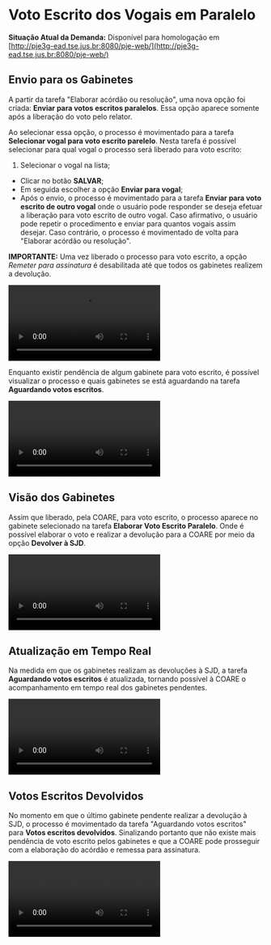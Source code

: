 # Voto Escrito dos Vogais em Paralelo

**Situação Atual da Demanda:** Disponível para homologação em [http://pje3g-ead.tse.jus.br:8080/pje-web/](http://pje3g-ead.tse.jus.br:8080/pje-web/)

## Envio para os Gabinetes

A partir da tarefa "Elaborar acórdão ou resolução", uma nova opção foi criada: **Enviar para votos escritos paralelos**. Essa opção aparece somente após a liberação do voto pelo relator.

Ao selecionar essa opção, o processo é movimentado para a tarefa **Selecionar vogal para voto escrito parelelo**. Nesta tarefa é possível selecionar para qual vogal o processo será liberado para voto escrito:

1. Selecionar o vogal na lista;
* Clicar no botão **SALVAR**;
* Em seguida escolher a opção **Enviar para vogal**;
* Após o envio, o processo é movimentado para a tarefa **Enviar para voto escrito de outro vogal** onde o usuário pode responder se deseja efetuar a liberação para voto escrito de outro vogal. Caso afirmativo, o usuário pode repetir o procedimento e enviar para quantos vogais assim desejar. Caso contrário, o processo é movimentado de volta para "Elaborar acórdão ou resolução".
 
 **IMPORTANTE:** Uma vez liberado o processo para voto escrito, a opção _Remeter para assinatura_ é desabilitada até que todos os gabinetes realizem a devolução.

![type:video](../../videos/votoparalelo_video1_enviado_para_vogais.mp4)

Enquanto existir pendência de algum gabinete para voto escrito, é possível visualizar o processo e quais gabinetes se está aguardando na tarefa **Aguardando votos escritos**.

![type:video](../../videos/votoparalelo_video2_processo_em_aguardando_votos_escritos.mp4)

## Visão dos Gabinetes

Assim que liberado, pela COARE, para voto escrito, o processo aparece no gabinete selecionado
na tarefa **Elaborar Voto Escrito Paralelo**. Onde é possível elaborar o voto e realizar a devolução
para a COARE por meio da opção **Devolver à SJD**.

![type:video](../../videos/votoparalelo_video3_visao_do_gabinete_voto_e_devolucao_sjd.mp4)

## Atualização em Tempo Real

Na medida em que os gabinetes realizam as devoluções à SJD, a tarefa **Aguardando votos escritos**
é atualizada, tornando possível à COARE o acompanhamento em tempo real dos gabinetes pendentes.

![type:video](../../videos/votoparalelo_video4_visao_do_gabinete_outro_voto_e_visao_aguardando_coare.mp4)

## Votos Escritos Devolvidos

No momento em que o último gabinete pendente realizar a devolução à SJD, o processo é movimentado da tarefa
"Aguardando votos escritos" para **Votos escritos devolvidos**. Sinalizando portanto que não existe mais pendência
de voto escrito pelos gabinetes e que a COARE pode prosseguir com a elaboração do acórdão e remessa para assinatura.

![type:video](../../videos/votoparalelo_video5_visao_ultima_devolucao_tarefa_votos_escritos_devolvidos.mp4)